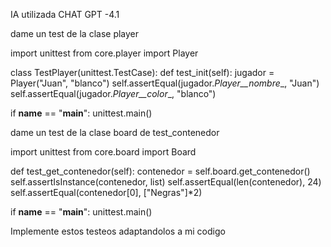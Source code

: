 IA utilizada
CHAT GPT -4.1

dame un test de la clase player 

import unittest
from core.player import Player

class TestPlayer(unittest.TestCase):
    def test_init(self):
        jugador = Player("Juan", "blanco")
        self.assertEqual(jugador._Player__nombre__, "Juan")
        self.assertEqual(jugador._Player__color__, "blanco")

if __name__ == "__main__":
    unittest.main()

dame un test de la clase board  de test_contenedor

import unittest
from core.board import Board

 def test_get_contenedor(self):
        contenedor = self.board.get_contenedor()
        self.assertIsInstance(contenedor, list)
        self.assertEqual(len(contenedor), 24)
        self.assertEqual(contenedor[0], ["Negras"]*2)

if __name__ == "__main__":
    unittest.main()

Implemente estos testeos adaptandolos a mi codigo

